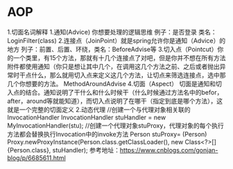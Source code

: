 # AOP
1.切面名词解释
   1.通知(Advice)    你想要处理的逻辑思维  例子：是否登录  类名： LoginFilter(class)
   2.连接点（JoinPoint）就是spring允许你是通知（Advice）的地方  列子：前置、后置、环绕，类名：BeforeAdvise等
   3.切入点（Pointcut）你的一个类里，有15个方法，那就有十几个连接点了对吧，但是你并不想在所有方法附件都使用通知（你只是想让其中几个，在调用这几个方法之前、之后或者抛出异常时干点什么，那么就用切入点来定义这几个方法，让切点来筛选连接点，选中那几个你想要的方法。  MethodAroundAdvise
  4.切面（Aspect） 切面是通知和切入点的结合。通知说明了干什么和什么时候干（什么时候通过方法名中的befor，after，around等就能知道），而切入点说明了在哪干（指定到底是哪个方法），这就是一个完整的切面定义
2.动态代理
   //创建一个与代理对象相关联的InvocationHandler
  InvocationHandler stuHandler = new MyInvocationHandler<Person>(stu);
//创建一个代理对象stuProxy，代理对象的每个执行方法都会替换执行Invocation中的invoke方法
  Person stuProxy= (Person) Proxy.newProxyInstance(Person.class.getClassLoader(), new Class<?>[]{Person.class}, stuHandler);
  参考地址：https://www.cnblogs.com/gonjan-blog/p/6685611.html
